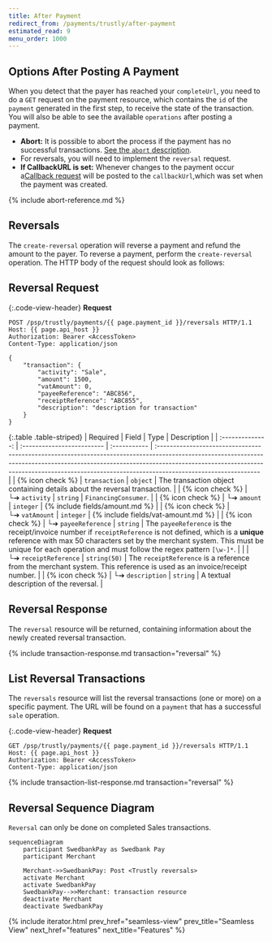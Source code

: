 ```yaml
---
title: After Payment
redirect_from: /payments/trustly/after-payment
estimated_read: 9
menu_order: 1000
---
```


## Options After Posting A Payment

When you detect that the payer has reached your `completeUrl`, you need to do a
`GET` request on the payment resource, which contains the `id` of the `payment`
generated in the first step, to receive the state of the transaction. You will
also be able to see the available `operations` after posting a payment.

*   **Abort:** It is possible to abort the process if the payment has no
  successful transactions. [See the `abort` description](#abort).
*   For reversals, you will need to implement the `reversal` request.
*   **If CallbackURL is set:** Whenever changes to the payment occur a[Callback
  request][callback-request] will be posted to the `callbackUrl`,which was set
  when the payment was created.

{% include abort-reference.md %}

## Reversals

The `create-reversal` operation will reverse a payment and
refund the amount to the payer. To reverse a payment, perform the
`create-reversal` operation. The HTTP body of the request should look as
follows:

## Reversal Request

{:.code-view-header}
**Request**

```http
POST /psp/trustly/payments/{{ page.payment_id }}/reversals HTTP/1.1
Host: {{ page.api_host }}
Authorization: Bearer <AccessToken>
Content-Type: application/json

{
    "transaction": {
        "activity": "Sale",
        "amount": 1500,
        "vatAmount": 0,
        "payeeReference": "ABC856",
        "receiptReference": "ABC855",
        "description": "description for transaction"
    }
}
```

{:.table .table-striped}
|     Required     | Field                      | Type         | Description                                                                                                                                                                                                                                                                |
| :--------------: | :------------------------- | :----------- | :------------------------------------------------------------------------------------------------------------------------------------------------------------------------------------------------------------------------------------------------------------------------- |
| {% icon check %}︎ | `transaction`              | `object`     | The transaction object containing details about the reversal transaction.                                                                                                                                                                                                  |
| {% icon check %}︎ | └➔&nbsp;`activity`         | `string`     | `FinancingConsumer`.                                                                                                                                                                                                                                                       |
| {% icon check %}︎ | └➔&nbsp;`amount`           | `integer`    | {% include fields/amount.md %}                                                                                                                                                                                                                                  |
| {% icon check %}︎ | └➔&nbsp;`vatAmount`        | `integer`    | {% include fields/vat-amount.md %}                                                                                                                                                                                                                               |
| {% icon check %}︎ | └➔&nbsp;`payeeReference`   | `string` | The `payeeReference` is the receipt/invoice number if `receiptReference` is not defined, which is a **unique** reference with max 50 characters set by the merchant system. This must be unique for each operation and must follow the regex pattern `[\w-]*`. |
|                  | └➔&nbsp;`receiptReference` | `string(50)` | The `receiptReference` is a reference from the merchant system. This reference is used as an invoice/receipt number.                                                                                                                                                       |
| {% icon check %}︎ | └➔&nbsp;`description`      | `string`     | A textual description of the reversal.                                                                                                                                                                                                                                     |

## Reversal Response

The `reversal` resource will be returned, containing information about the newly created reversal transaction.

{% include transaction-response.md transaction="reversal" %}

## List Reversal Transactions

The `reversals` resource will list the reversal transactions
(one or more) on a specific payment. The URL will be found on a `payment` that has a
successful `sale` operation.

{:.code-view-header}
**Request**

```http
GET /psp/trustly/payments/{{ page.payment_id }}/reversals HTTP/1.1
Host: {{ page.api_host }}
Authorization: Bearer <AccessToken>
Content-Type: application/json
```

{% include transaction-list-response.md transaction="reversal" %}

## Reversal Sequence Diagram

`Reversal` can only be done on completed Sales transactions.

```mermaid
sequenceDiagram
    participant SwedbankPay as Swedbank Pay
    participant Merchant

    Merchant->>SwedbankPay: Post <Trustly reversals>
    activate Merchant
    activate SwedbankPay
    SwedbankPay-->>Merchant: transaction resource
    deactivate Merchant
    deactivate SwedbankPay
```

{% include iterator.html prev_href="seamless-view" prev_title="Seamless View"
next_href="features" next_title="Features" %}

[callback-request]: /payment-instruments/trustly/features/core/callback
